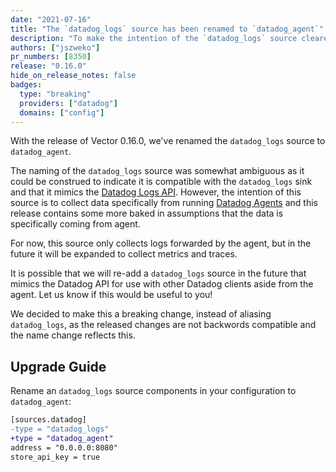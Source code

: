 ```yaml
---
date: "2021-07-16"
title: "The `datadog_logs` source has been renamed to `datadog_agent`"
description: "To make the intention of the `datadog_logs` source clearer it has been renamed to `datadog_agent`"
authors: ["jszweko"]
pr_numbers: [8350]
release: "0.16.0"
hide_on_release_notes: false
badges:
  type: "breaking"
  providers: ["datadog"]
  domains: ["config"]
---
```


With the release of Vector 0.16.0, we've renamed the `datadog_logs` source to `datadog_agent`.

The naming of the `datadog_logs` source was somewhat ambiguous as it could be construed to indicate it is compatible
with the `datadog_logs` sink and that it mimics the [Datadog Logs API][datadog_logs_api]. However, the intention of this
source is to collect data specifically from running [Datadog Agents][datadog_agent] and this release contains some more
baked in assumptions that the data is specifically coming from agent.

For now, this source only collects logs forwarded by the agent, but in the future it will be expanded to collect metrics
and traces.

It is possible that we will re-add a `datadog_logs` source in the future that mimics the Datadog API for use with other
Datadog clients aside from the agent. Let us know if this would be useful to you!

We decided to make this a breaking change, instead of aliasing `datadog_logs`, as the released changes are not backwords
compatible and the name change reflects this.

## Upgrade Guide

Rename an `datadog_logs` source components in your configuration to `datadog_agent`:

```diff
[sources.datadog]
-type = "datadog_logs"
+type = "datadog_agent"
address = "0.0.0.0:8080"
store_api_key = true
```

[datadog_agent]: https://docs.datadoghq.com/agent/
[datadog_logs_api]: https://docs.datadoghq.com/api/latest/logs/#send-logs
